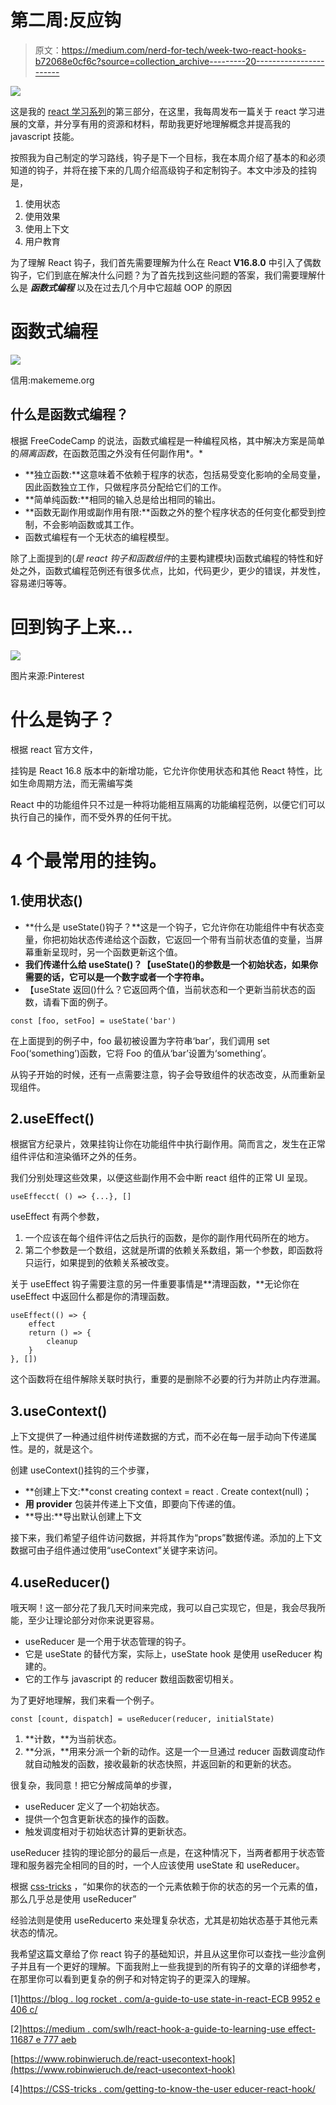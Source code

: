 # 第二周:反应钩

> 原文：<https://medium.com/nerd-for-tech/week-two-react-hooks-b72068e0cf6c?source=collection_archive---------20----------------------->

![](img/6b98ded314b7f9d2d9de54620b50a913.png)

这是我的 [react 学习系列](https://dhash.medium.com/my-weekly-react-learning-series-c94d129a6c21)的第三部分，在这里，我每周发布一篇关于 react 学习进展的文章，并分享有用的资源和材料，帮助我更好地理解概念并提高我的 javascript 技能。

按照我为自己制定的学习路线，钩子是下一个目标，我在本周介绍了基本的和必须知道的钩子，并将在接下来的几周介绍高级钩子和定制钩子。本文中涉及的挂钩是，

1.  使用状态
2.  使用效果
3.  使用上下文
4.  用户教育

为了理解 React 钩子，我们首先需要理解为什么在 React **V16.8.0** 中引入了偶数钩子，它们到底在解决什么问题？为了首先找到这些问题的答案，我们需要理解什么是 ***函数式编程*** 以及在过去几个月中它超越 OOP 的原因

# 函数式编程

![](img/0f664a0fc1f32fac172bce909043c863.png)

信用:makememe.org

## 什么是函数式编程？

根据 FreeCodeCamp 的说法，函数式编程是一种编程风格，其中解决方案是简单的*隔离函数*，在函数范围之外没有任何副作用*。*

*   **独立函数:**这意味着不依赖于程序的状态，包括易受变化影响的全局变量，因此函数独立工作，只做程序员分配给它们的工作。
*   **简单纯函数:**相同的输入总是给出相同的输出。
*   **函数无副作用或副作用有限:**函数之外的整个程序状态的任何变化都受到控制，不会影响函数或其工作。
*   函数式编程有一个无状态的编程模型。

除了上面提到的(*是 react 钩子和函数组件*的主要构建模块)函数式编程的特性和好处之外，函数式编程范例还有很多优点，比如，代码更少，更少的错误，并发性，容易递归等等。

# 回到钩子上来…

![](img/ef4dcf7597a2a565fde4a4704ac7fae3.png)

图片来源:Pinterest

# 什么是钩子？

根据 react 官方文件，

挂钩是 React 16.8 版本中的新增功能，它允许你使用状态和其他 React 特性，比如生命周期方法，而无需编写类

React 中的功能组件只不过是一种将功能相互隔离的功能编程范例，以便它们可以执行自己的操作，而不受外界的任何干扰。

# 4 个最常用的挂钩。

## 1.使用状态()

*   **什么是 useState()钩子？**这是一个钩子，它允许你在功能组件中有状态变量，你把初始状态传递给这个函数，它返回一个带有当前状态值的变量，当屏幕重新呈现时，另一个函数更新这个值。
*   **我们传递什么给 useState()？【useState()的参数是一个初始状态，如果你需要的话，它可以是一个数字或者一个字符串。**
*   【useState 返回()什么？它返回两个值，当前状态和一个更新当前状态的函数，请看下面的例子。

```
const [foo, setFoo] = useState('bar') 
```

在上面提到的例子中，foo 最初被设置为字符串‘bar’，我们调用 set Foo(‘something’)函数，它将 Foo 的值从‘bar’设置为‘something’。

从钩子开始的时候，还有一点需要注意，钩子会导致组件的状态改变，从而重新呈现组件。

## 2.useEffect()

根据官方纪录片，效果挂钩让你在功能组件中执行副作用。简而言之，发生在正常组件评估和渲染循环之外的任务。

我们分别处理这些效果，以便这些副作用不会中断 react 组件的正常 UI 呈现。

```
useEffecct( () => {...}, []
```

useEffect 有两个参数，

1.  一个应该在每个组件评估之后执行的函数，是你的副作用代码所在的地方。
2.  第二个参数是一个数组，这就是所谓的依赖关系数组，第一个参数，即函数将只运行，如果提到的依赖关系被改变。

关于 useEffect 钩子需要注意的另一件重要事情是**清理函数，**无论你在 useEffect 中返回什么都是你的清理函数。

```
useEffect(() => {
    effect
    return () => {
        cleanup
    }
}, []) 
```

这个函数将在组件解除关联时执行，重要的是删除不必要的行为并防止内存泄漏。

## 3.useContext()

上下文提供了一种通过组件树传递数据的方式，而不必在每一层手动向下传递属性。是的，就是这个。

创建 useContext()挂钩的三个步骤，

*   **创建上下文:**const creating context = react . Create context(null)；
*   **用 provider** 包装并传递上下文值，即要向下传递的值。
*   **导出:**导出默认创建上下文

接下来，我们希望子组件访问数据，并将其作为“props”数据传递。添加的上下文数据可由子组件通过使用“useContext”关键字来访问。

## 4.useReducer()

哦天啊！这一部分花了我几天时间来完成，我可以自己实现它，但是，我会尽我所能，至少让理论部分对你来说更容易。

*   useReducer 是一个用于状态管理的钩子。
*   它是 useState 的替代方案，实际上，useState hook 是使用 useReducer 构建的。
*   它的工作与 javascript 的 reducer 数组函数密切相关。

为了更好地理解，我们来看一个例子。

```
const [count, dispatch] = useReducer(reducer, initialState)
```

1.  **计数，**为当前状态。
2.  **分派，**用来分派一个新的动作。这是一个一旦通过 reducer 函数调度动作就自动触发的函数，接收最新的状态快照，并返回新的和更新的状态。

很复杂，我同意！把它分解成简单的步骤，

*   useReducer 定义了一个初始状态。
*   提供一个包含更新状态的操作的函数。
*   触发调度相对于初始状态计算的更新状态。

useReducer 挂钩的理论部分的最后一点是，在这种情况下，当两者都用于状态管理和服务器完全相同的目的时，一个人应该使用 useState 和 useReducer。

根据 [css-tricks](https://css-tricks.com/getting-to-know-the-usereducer-react-hook/) ，“如果你的状态的一个元素依赖于你的状态的另一个元素的值，那么几乎总是使用 useReducer”

经验法则是使用 useReducerto 来处理复杂状态，尤其是初始状态基于其他元素状态的情况。

我希望这篇文章给了你 react 钩子的基础知识，并且从这里你可以查找一些沙盒例子并且有一个更好的理解。下面我附上一些我提到的所有钩子的文章的详细参考，在那里你可以看到更复杂的例子和对特定钩子的更深入的理解。

[1][https://blog . log rocket . com/a-guide-to-use state-in-react-ECB 9952 e 406 c/](https://blog.logrocket.com/a-guide-to-usestate-in-react-ecb9952e406c/)

[2][https://medium . com/swlh/react-hook-a-guide-to-learning-use effect-11687 e 777 aeb](/swlh/react-hook-a-guide-to-learning-useeffect-11687e777aeb)

[https://www.robinwieruch.de/react-usecontext-hook](https://www.robinwieruch.de/react-usecontext-hook)

[4][https://CSS-tricks . com/getting-to-know-the-user educer-react-hook/](https://css-tricks.com/getting-to-know-the-usereducer-react-hook/)